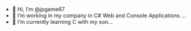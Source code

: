- 👋 Hi, I’m @jpgame67
- 👀 I’m working in my company in C# Web and Console Applications ...
- 🌱 I’m currently learning C with my son...

<!---
jpgame67/jpgame67 is a ✨ special ✨ repository because its `README.md` (this file) appears on your GitHub profile.
You can click the Preview link to take a look at your changes.
--->
